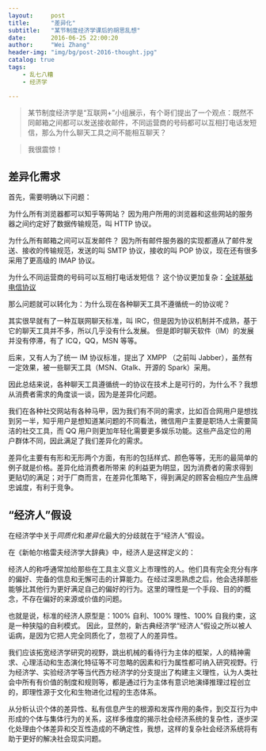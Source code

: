 ```yaml
---
layout:     post
title:      "差异化"
subtitle:   "某节制度经济学课后的胡思乱想"
date:       2016-06-25 22:00:20
author:     "Wei Zhang"
header-img: "img/bg/post-2016-thought.jpg"
catalog: true
tags:
    - 乱七八糟
    - 经济学   

---
```


>某节制度经济学是“互联网+”小组展示，有个哥们提出了一个观点：既然不同邮箱之间都可以发送接收邮件，不同运营商的号码都可以互相打电话发短信，那么为什么聊天工具之间不能相互聊天？

>我很震惊！

## 差异化需求

首先，需要明确以下问题：

为什么所有浏览器都可以知乎等网站？
因为用户所用的浏览器和这些网站的服务器之间约定好了数据传输规范，叫 HTTP 协议。

为什么所有邮箱之间可以互发邮件？
因为所有邮件服务器的实现都遵从了邮件发送、接收的传输规范，发送的叫 SMTP 协议，接收的叫 POP 协议，现在还有很多采用了更高级的 IMAP 协议。

为什么不同运营商的号码可以互相打电话发短信？
这个协议更加复杂：[全球基础电信协议](http://zy.zwbk.org/index.php/%E5%85%A8%E7%90%83%E5%9F%BA%E7%A1%80%E7%94%B5%E4%BF%A1%E5%8D%8F%E8%AE%AE)

那么问题就可以转化为：为什么现在各种聊天工具不遵循统一的协议呢？

其实很早就有了一种互联网聊天标准，叫 IRC，但是因为协议机制并不成熟，基于它的聊天工具并不多，所以几乎没有什么发展。
但是即时聊天软件（IM）的发展并没有停滞，有了 ICQ，QQ，MSN 等等。

后来，又有人为了统一 IM 协议标准，提出了 XMPP （之前叫 Jabber），虽然有一定效果，被一些聊天工具（MSN、Gtalk、开源的 Spark）采用。

因此总结来说，各种聊天工具遵循统一的协议在技术上是可行的，为什么不？我想从消费者需求的角度谈一谈，因为是差异化问题。

我们在各种社交网站有各种马甲，因为我们有不同的需求，比如百合网用户是想找到另一半，知乎用户是想知道某问题的不同看法，微信用户主要是职场人士需要简洁的社交工具，而 QQ 用户则更加年轻化需要更多娱乐功能。这些产品定位的用户群体不同，因此满足了我们差异化的需求。

差异化主要有有形和无形两个方面，有形的包括样式、颜色等等，无形的最简单的例子就是价格。差异化给消费者所带来 的利益更为明显，因为消费者的需求得到更贴切的满足；对于厂商而言，在差异化策略下，得到满足的顾客会相应产生品牌忠诚度，有利于竞争。

## “经济人”假设

在经济学中关于*同质化*和*差异化*最大的分歧就在于“经济人”假设。

在《新帕尔格雷夫经济学大辞典》中，经济人是这样定义的：

经济人的称呼通常加给那些在工具主义意义上市理性的人。他们具有完全充分有序的偏好、完备的信息和无懈可击的计算能力。在经过深思熟虑之后，他会选择那些能够比其他行为更好满足自己的偏好的行为。这里的理性是一个手段、目的的概念，不存在偏好的来源或价值的问题。

也就是说，标准的经济人原型是：100% 自利、100% 理性、100% 自我约束，这是一种狭隘的自利模式。
因此，显然的，新古典经济学“经济人”假设之所以被人诟病，是因为它把人完全同质化了，忽视了人的差异性。

我们应该拓宽经济学研究的视野，跳出机械的看待行为主体的框架，人的精神需求、心理活动和生态演化特征等不可忽略的因素和行为属性都可纳入研究视野。行为经济学、实验经济学等当代西方经济学的分支提出了构建主义理性，认为人类社会中所有有价值的制度和规则等，都是通过行为主体有意识地演绎推理过程创立的，即理性源于文化和生物进化过程的生态体系。

从分析认识个体的差异性、私有信息产生的根源和发挥作用的条件，到交互行为中形成的个体与集体行为的关系，这样多维度的揭示社会经济系统的复杂性，逐步深化处理由个体差异和交互性造成的不确定性，我想，这样的复杂社会经济系统将有助于更好的解决社会现实问题。